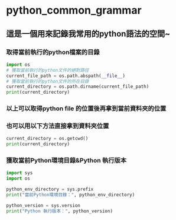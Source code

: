 # python_common_grammar
## 這是一個用來記錄我常用的python語法的空間~


### 取得當前執行的python檔案的目錄
``` python
import os
# 獲取當前執行的python文件的絕對路徑
current_file_path = os.path.abspath(__file__)
# 獲取當前執行的python文件的所在目錄
current_directory = os.path.dirname(current_file_path)
print(current_directory)
```

### 以上可以取得python file 的位置後再拿到當前資料夾的位置
### 也可以用以下方法直接拿到資料夾位置
``` python
current_directory = os.getcwd()
print(current_directory)
```
### 獲取當前Python環境目錄&Python 執行版本
``` python
import sys
import os

python_env_directory = sys.prefix
print("當前Python環境目錄：", python_env_directory)

python_version = sys.version
print("Python 執行版本：", python_version)
```